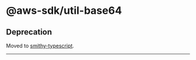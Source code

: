 # @aws-sdk/util-base64

## Deprecation

Moved to [smithy-typescript](https://github.com/awslabs/smithy-typescript/tree/main/packages).

----